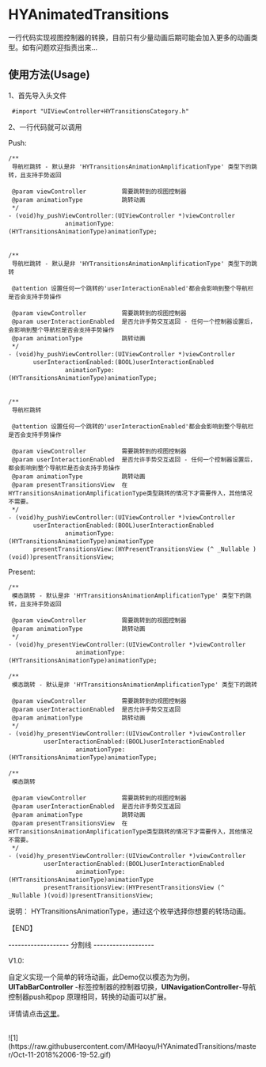 # HYAnimatedTransitions

一行代码实现视图控制器的转换，目前只有少量动画后期可能会加入更多的动画类型。如有问题欢迎指责出来...

## 使用方法(Usage)
 1、首先导入头文件
~~~
 #import "UIViewController+HYTransitionsCategory.h"
~~~

 2、一行代码就可以调用
 
Push:
~~~
/**
 导航栏跳转 - 默认是非 'HYTransitionsAnimationAmplificationType' 类型下的跳转，且支持手势返回

 @param viewController          需要跳转到的视图控制器
 @param animationType           跳转动画
 */
- (void)hy_pushViewController:(UIViewController *)viewController
                animationType:(HYTransitionsAnimationType)animationType;


/**
 导航栏跳转 - 默认是非 'HYTransitionsAnimationAmplificationType' 类型下的跳转

 @attention 设置任何一个跳转的'userInteractionEnabled'都会会影响到整个导航栏是否会支持手势操作
 
 @param viewController          需要跳转到的视图控制器
 @param userInteractionEnabled  是否允许手势交互返回 - 任何一个控制器设置后，会影响到整个导航栏是否会支持手势操作
 @param animationType           跳转动画
 */
- (void)hy_pushViewController:(UIViewController *)viewController
       userInteractionEnabled:(BOOL)userInteractionEnabled
                animationType:(HYTransitionsAnimationType)animationType;


/**
 导航栏跳转
 
 @attention 设置任何一个跳转的'userInteractionEnabled'都会会影响到整个导航栏是否会支持手势操作

 @param viewController          需要跳转到的视图控制器
 @param userInteractionEnabled  是否允许手势交互返回 - 任何一个控制器设置后，都会影响到整个导航栏是否会支持手势操作
 @param animationType           跳转动画
 @param presentTransitionsView  在HYTransitionsAnimationAmplificationType类型跳转的情况下才需要传入，其他情况不需要。
 */
- (void)hy_pushViewController:(UIViewController *)viewController
       userInteractionEnabled:(BOOL)userInteractionEnabled
                animationType:(HYTransitionsAnimationType)animationType
       presentTransitionsView:(HYPresentTransitionsView (^ _Nullable )(void))presentTransitionsView;
 ~~~
Present:

~~~
/**
 模态跳转 - 默认是非 'HYTransitionsAnimationAmplificationType' 类型下的跳转，且支持手势返回

 @param viewController          需要跳转到的视图控制器
 @param animationType           跳转动画
 */
- (void)hy_presentViewController:(UIViewController *)viewController
                   animationType:(HYTransitionsAnimationType)animationType;

/**
 模态跳转 - 默认是非 'HYTransitionsAnimationAmplificationType' 类型下的跳转

 @param viewController          需要跳转到的视图控制器
 @param userInteractionEnabled  是否允许手势交互返回
 @param animationType           跳转动画
 */
- (void)hy_presentViewController:(UIViewController *)viewController
          userInteractionEnabled:(BOOL)userInteractionEnabled
                   animationType:(HYTransitionsAnimationType)animationType;

/**
 模态跳转

 @param viewController          需要跳转到的视图控制器
 @param userInteractionEnabled  是否允许手势交互返回
 @param animationType           跳转动画
 @param presentTransitionsView  在HYTransitionsAnimationAmplificationType类型跳转的情况下才需要传入，其他情况不需要。
 */
- (void)hy_presentViewController:(UIViewController *)viewController
          userInteractionEnabled:(BOOL)userInteractionEnabled
                   animationType:(HYTransitionsAnimationType)animationType
          presentTransitionsView:(HYPresentTransitionsView (^ _Nullable )(void))presentTransitionsView;

~~~
说明： HYTransitionsAnimationType，通过这个枚举选择你想要的转场动画。

【END】


------------------- 分割线 -------------------

V1.0:

自定义实现一个简单的转场动画，此Demo仅以模态为为例，**UITabBarController** -标签控制器的控制器切换，**UINavigationController**-导航控制器push和pop 原理相同，转换的动画可以扩展。

详情请点击[这里](https://xuhaoyucn.com/2018/10/10/%E8%87%AA%E5%AE%9A%E4%B9%89%E8%BD%AC%E5%9C%BA%E5%8A%A8%E7%94%BB/)。


</br>
![1](https://raw.githubusercontent.com/iMHaoyu/HYAnimatedTransitions/master/Oct-11-2018%2006-19-52.gif)
